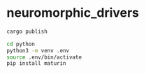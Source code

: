 # neuromorphic_drivers

```sh
cargo publish
```


```sh
cd python
python3 -m venv .env
source .env/bin/activate
pip install maturin
```
